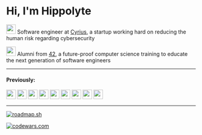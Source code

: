 # Hi, I'm Hippolyte

<a href="https://cyrius.co"><img src="https://user-images.githubusercontent.com/1637101/188271829-5d4d2abf-a1a3-4c54-969f-cf6bb3be9275.png" height="25px" width="25px"/></a> Software engineer at [Cyrius](https://cyrius.co/), a startup working hard on reducing the human risk regarding cybersecurity

<a href="https://42.fr/en/homepage"><img src="https://42.fr/wp-content/uploads/2021/05/42-Final-sigle-seul.svg" height="25px" width="25px"/></a> Alumni from [42](https://42.fr/en/homepage), a future-proof computer science training to educate the next generation of software engineers

---

#### Previously:


<a href="https://www.polyconseil.fr"><img src="https://www.polyconseil.fr/sites/polyconseil/themes/polyconseil/favicon.ico" height="25px" width="25px"/></a>
<a href="https://iko3.com"><img src="https://github.com/hippolyte42/hippolyte42/assets/25116785/ac07bd27-f5fd-4b58-a716-a45a84e680ee" height="25px" width="25px"/></a>
<a href="https://www.coviflex.com"><img src="https://www.coviflex.com/sites/coviflex/files/favicon-coviflex.png" height="25px" width="25px"/></a>
<a href="https://www.cryptoadpunks.xyz"><img src="https://www.cryptoadpunks.xyz/favicon.ico" height="25px" width="25px"/></a>
<a href="https://www.soulwareproject.com"><img src="https://www.soulwareproject.com/images/favicon.ico" height="25px" width="25px"/></a>
<a href="https://www.kering.com"><img src="https://www.kering.com/assets/front/images/favicon/apple-touch-icon.png" height="25px" width="25px"/></a>
<a href="https://group.accor.com/en"><img src="https://group.accor.com/favicon.ico" height="25px" width="25px"/></a>
<a href="https://www.d-edge.com"><img src="https://www.d-edge.com/wp-content/themes/d-edge/img/apple-touch-icon.png" height="25px" width="25px"/></a>
<a href="https://www.karibea.com/en"><img src="https://www.karibea.com/wp-content/uploads/sites/222/fb_favicon/favicon-32x32.png" height="25px" width="25px"/></a>

---

[![roadmap.sh](https://api.roadmap.sh/v1-badge/wide/64488103e272577374979a4d?variant=dark)](https://roadmap.sh)

[![codewars.com](https://www.codewars.com/users/hippolyte42/badges/large)](https://www.codewars.com)
